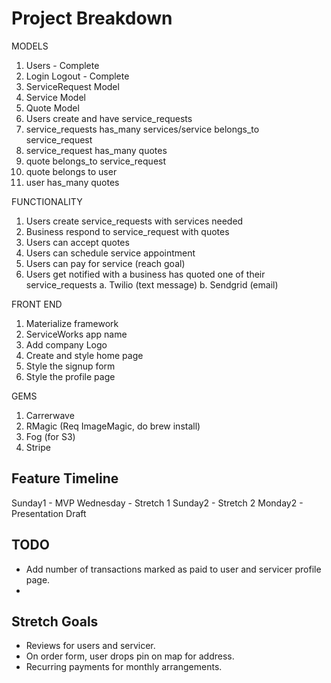 # Project Breakdown

MODELS
1. Users - Complete
2. Login Logout - Complete
3. ServiceRequest Model
4. Service Model
5. Quote Model
6. Users create and have service_requests
7. service_requests has_many services/service belongs_to service_request
8. service_request has_many quotes
9. quote belongs_to service_request
10. quote belongs to user
11. user has_many quotes

FUNCTIONALITY

1. Users create service_requests with services needed
2. Business respond to service_request with quotes
3. Users can accept quotes
4. Users can schedule service appointment
5. Users can pay for service (reach goal)
6. Users get notified with a business has quoted one of their service_requests
  a. Twilio (text message)
  b. Sendgrid (email)

FRONT END

1. Materialize framework
2. ServiceWorks app name
3. Add company Logo
4. Create and style home page
5. Style the signup form
6. Style the profile page

GEMS

1. Carrerwave
2. RMagic (Req ImageMagic, do brew install)
3. Fog (for S3)
4. Stripe

## Feature Timeline
Sunday1 - MVP
Wednesday - Stretch 1
Sunday2 - Stretch 2
Monday2 - Presentation Draft


## TODO
- Add number of transactions marked as paid to user and servicer profile page.
-

## Stretch Goals
- Reviews for users and servicer.
- On order form, user drops pin on map for address.
- Recurring payments for monthly arrangements.